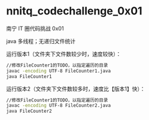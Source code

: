 # nnitq_codechallenge_0x01
南宁 IT 圈代码挑战 0x01

java 多线程；无递归文件统计

运行版本1（文件夹下文件数较少时，速度较快）：

```bash
//修改FileCounter1的TODO，以指定遍历的目录
javac -encoding UTF-8 FileCounter1.java
java FileCounter1
```

运行版本2（文件夹下文件数较多时，速度比【版本1】快）：

```bash
//修改FileCounter1的TODO，以指定遍历的目录
javac -encoding UTF-8 FileCounter2.java
java FileCounter2
```
